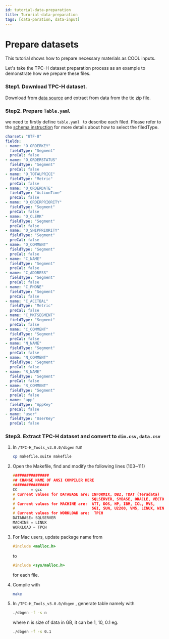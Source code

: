 ```yaml
---
id: tutorial-data-preparation
title: Turorial-data-preparation
tags: [data-paration, data-input]
---
```


# Prepare datasets

This tutorial shows how to prepare necessary materials as COOL inputs.

Let's take the TPC-H dataset preparation process as an example to demonstrate how we prepare these files.

### Step1. Download TPC-H dataset.

Download from [data source](https://www.tpc.org/tpc_documents_current_versions/download_programs/tools-download-request5.asp?bm_type=TPC-H&bm_vers=3.0.0&mode=CURRENT-ONLY) and extract from data from the tic zip file.

### Step2. Prepare `Table.yaml`

we need to firstly define `table.yaml ` to describe each filed. Please refer to the [schema instruction](docs/Concepts/schema.md) for more details about how to select the filedType.

```yaml
charset: "UTF-8"
fields:
- name: "O_ORDERKEY"
  fieldType: "Segment"
  preCal: false
- name: "O_ORDERSTATUS"
  fieldType: "Segment"
  preCal: false
- name: "O_TOTALPRICE"
  fieldType: "Metric"
  preCal: false
- name: "O_ORDERDATE"
  fieldType: "ActionTime"
  preCal: false
- name: "O_ORDERPRIORITY"
  fieldType: "Segment"
  preCal: false
- name: "O_CLERK"
  fieldType: "Segment"
  preCal: false
- name: "O_SHIPPRIORITY"
  fieldType: "Segment"
  preCal: false
- name: "O_COMMENT"
  fieldType: "Segment"
  preCal: false
- name: "C_NAME"
  fieldType: "Segment"
  preCal: false
- name: "C_ADDRESS"
  fieldType: "Segment"
  preCal: false
- name: "C_PHONE"
  fieldType: "Segment"
  preCal: false
- name: "C_ACCTBAL"
  fieldType: "Metric"
  preCal: false
- name: "C_MKTSEGMENT"
  fieldType: "Segment"
  preCal: false
- name: "C_COMMENT"
  fieldType: "Segment"
  preCal: false
- name: "N_NAME"
  fieldType: "Segment"
  preCal: false
- name: "N_COMMENT"
  fieldType: "Segment"
  preCal: false
- name: "R_NAME"
  fieldType: "Segment"
  preCal: false
- name: "R_COMMENT"
  fieldType: "Segment"
  preCal: false
- name: "app"
  fieldType: "AppKey"
  preCal: false
- name: "user"
  fieldType: "UserKey"
  preCal: false
```

### Step3. Extract TPC-H dataset and convert to `dim.csv`, `data.csv`

1. In `/TPC-H_Tools_v3.0.0/dbgen`  run

   ```bash
   cp makefile.suite makefile
   ```

2. Open the Makefile, find and modify the following lines (103~111)

   ```c++
   ################
   ## CHANGE NAME OF ANSI COMPILER HERE
   ################
   CC      = gcc 
   # Current values for DATABASE are: INFORMIX, DB2, TDAT (Teradata)
   #                                  SQLSERVER, SYBASE, ORACLE, VECTORWISE
   # Current values for MACHINE are:  ATT, DOS, HP, IBM, ICL, MVS, 
   #                                  SGI, SUN, U2200, VMS, LINUX, WIN32 
   # Current values for WORKLOAD are:  TPCH
   DATABASE= SQLSERVER
   MACHINE = LINUX
   WORKLOAD = TPCH
   ```

3. For Mac users,  update package name from 

   ```c
   #include <malloc.h>
   ```

   to

   ```c
   #include <sys/malloc.h>
   ```

   for each file. 

4. Compile with

   ```bash
   make
   ```

5. In `/TPC-H_Tools_v3.0.0/dbgen` , generate  table namely with

   ```bash
   ./dbgen -f -s n
   ```

   where n is size of data in GB, it can be 1, 10, 0.1
   eg.

   ```bash
   ./dbgen -f -s 0.1
   ```

